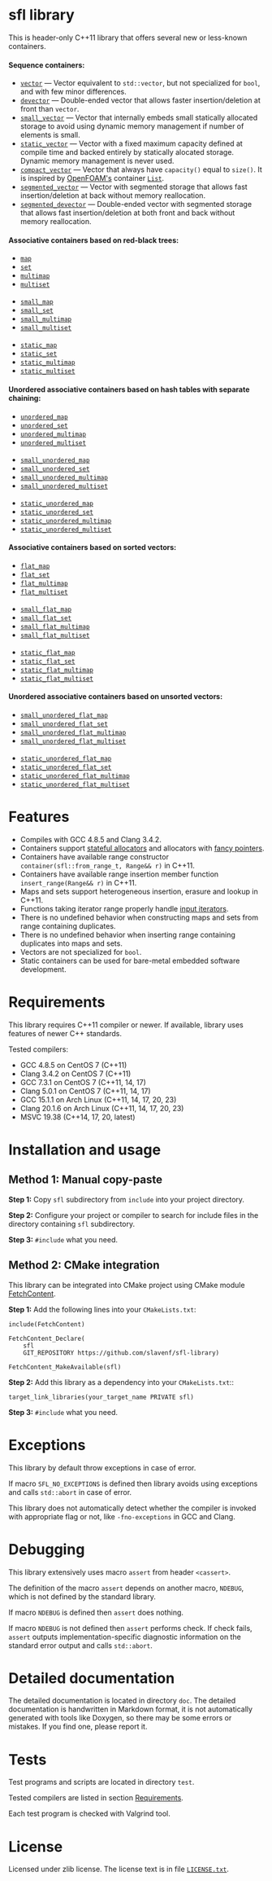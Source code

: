 # sfl library

This is header-only C++11 library that offers several new or less-known containers.

#### Sequence containers:

* [`vector`](doc/vector.md) — Vector equivalent to `std::vector`, but not specialized for `bool`, and with few minor differences.
* [`devector`](doc/devector.md) — Double-ended vector that allows faster insertion/deletion at front than `vector`.
* [`small_vector`](doc/small_vector.md) — Vector that internally embeds small statically allocated storage to avoid using dynamic memory management if number of elements is small.
* [`static_vector`](doc/static_vector.md) — Vector with a fixed maximum capacity defined at compile time and backed entirely by statically alocated storage. Dynamic memory management is never used.
* [`compact_vector`](doc/compact_vector.md) — Vector that always have `capacity()` equal to `size()`. It is inspired by [OpenFOAM's](https://openfoam.org/) container [`List`](https://github.com/OpenFOAM/OpenFOAM-dev/blob/master/src/OpenFOAM/containers/Lists/List/List.H).
* [`segmented_vector`](doc/segmented_vector.md) — Vector with segmented storage that allows fast insertion/deletion at back without memory reallocation.
* [`segmented_devector`](doc/segmented_devector.md) — Double-ended vector with segmented storage that allows fast insertion/deletion at both front and back without memory reallocation.

#### Associative containers based on **red-black trees**:

* [`map`](doc/map.md)
* [`set`](doc/set.md)
* [`multimap`](doc/multimap.md)
* [`multiset`](doc/multiset.md) <br><br>
* [`small_map`](doc/small_map.md)
* [`small_set`](doc/small_set.md)
* [`small_multimap`](doc/small_multimap.md)
* [`small_multiset`](doc/small_multiset.md) <br><br>
* [`static_map`](doc/static_map.md)
* [`static_set`](doc/static_set.md)
* [`static_multimap`](doc/static_multimap.md)
* [`static_multiset`](doc/static_multiset.md)

#### Unordered associative containers based on **hash tables** with separate chaining:

* [`unordered_map`](doc/unordered_map.md)
* [`unordered_set`](doc/unordered_set.md)
* [`unordered_multimap`](doc/unordered_multimap.md)
* [`unordered_multiset`](doc/unordered_multiset.md) <br><br>
* [`small_unordered_map`](doc/small_unordered_map.md)
* [`small_unordered_set`](doc/small_unordered_set.md)
* [`small_unordered_multimap`](doc/small_unordered_multimap.md)
* [`small_unordered_multiset`](doc/small_unordered_multiset.md) <br><br>
* [`static_unordered_map`](doc/static_unordered_map.md)
* [`static_unordered_set`](doc/static_unordered_set.md)
* [`static_unordered_multimap`](doc/static_unordered_multimap.md)
* [`static_unordered_multiset`](doc/static_unordered_multiset.md)

#### Associative containers based on **sorted vectors**:

* [`flat_map`](doc/flat_map.md)
* [`flat_set`](doc/flat_set.md)
* [`flat_multimap`](doc/flat_multimap.md)
* [`flat_multiset`](doc/flat_multiset.md) <br><br>
* [`small_flat_map`](doc/small_flat_map.md)
* [`small_flat_set`](doc/small_flat_set.md)
* [`small_flat_multimap`](doc/small_flat_multimap.md)
* [`small_flat_multiset`](doc/small_flat_multiset.md) <br><br>
* [`static_flat_map`](doc/static_flat_map.md)
* [`static_flat_set`](doc/static_flat_set.md)
* [`static_flat_multimap`](doc/static_flat_multimap.md)
* [`static_flat_multiset`](doc/static_flat_multiset.md)

#### Unordered associative containers based on **unsorted vectors**:

* [`small_unordered_flat_map`](doc/small_unordered_flat_map.md)
* [`small_unordered_flat_set`](doc/small_unordered_flat_set.md)
* [`small_unordered_flat_multimap`](doc/small_unordered_flat_multimap.md)
* [`small_unordered_flat_multiset`](doc/small_unordered_flat_multiset.md) <br><br>
* [`static_unordered_flat_map`](doc/static_unordered_flat_map.md)
* [`static_unordered_flat_set`](doc/static_unordered_flat_set.md)
* [`static_unordered_flat_multimap`](doc/static_unordered_flat_multimap.md)
* [`static_unordered_flat_multiset`](doc/static_unordered_flat_multiset.md)



# Features

* Compiles with GCC 4.8.5 and Clang 3.4.2.
* Containers support [stateful allocators](https://en.cppreference.com/w/cpp/named_req/Allocator#Stateful_and_stateless_allocators) and allocators with [fancy pointers](https://en.cppreference.com/w/cpp/named_req/Allocator#Fancy_pointers).
* Containers have available range constructor `container(sfl::from_range_t, Range&& r)` in C++11.
* Containers have available range insertion member function `insert_range(Range&& r)` in C++11.
* Maps and sets support heterogeneous insertion, erasure and lookup in C++11.
* Functions taking iterator range properly handle [input iterators](https://en.cppreference.com/w/cpp/named_req/InputIterator).
* There is no undefined behavior when constructing maps and sets from range containing duplicates.
* There is no undefined behavior when inserting range containing duplicates into maps and sets.
* Vectors are not specialized for `bool`.
* Static containers can be used for bare-metal embedded software development.



# Requirements

This library requires C++11 compiler or newer.
If available, library uses features of newer C++ standards.

Tested compilers:
* GCC 4.8.5 on CentOS 7 (C++11)
* Clang 3.4.2 on CentOS 7 (C++11)
* GCC 7.3.1 on CentOS 7 (C++11, 14, 17)
* Clang 5.0.1 on CentOS 7 (C++11, 14, 17)
* GCC 15.1.1 on Arch Linux (C++11, 14, 17, 20, 23)
* Clang 20.1.6 on Arch Linux (C++11, 14, 17, 20, 23)
* MSVC 19.38 (C++14, 17, 20, latest)



# Installation and usage

## Method 1: Manual copy-paste

**Step 1:** Copy `sfl` subdirectory from `include` into your project directory.

**Step 2:** Configure your project or compiler to search for include files in the directory containing `sfl` subdirectory.

**Step 3:** `#include` what you need.

## Method 2: CMake integration

This library can be integrated into CMake project using CMake module [FetchContent](https://cmake.org/cmake/help/latest/module/FetchContent.html).

**Step 1:** Add the following lines into your `CMakeLists.txt`:

```
include(FetchContent)

FetchContent_Declare(
    sfl
    GIT_REPOSITORY https://github.com/slavenf/sfl-library)

FetchContent_MakeAvailable(sfl)
```

**Step 2:** Add this library as a dependency into your `CMakeLists.txt`::

```
target_link_libraries(your_target_name PRIVATE sfl)
```

**Step 3:** `#include` what you need.



# Exceptions

This library by default throw exceptions in case of error.

If macro `SFL_NO_EXCEPTIONS` is defined then library avoids using exceptions and calls `std::abort` in case of error.

This library does not automatically detect whether the compiler is invoked with appropriate flag or not, like `-fno-exceptions` in GCC and Clang.



# Debugging

This library extensively uses macro `assert` from header `<cassert>`.

The definition of the macro `assert` depends on another macro, `NDEBUG`, which is not defined by the standard library.

If macro `NDEBUG` is defined then `assert` does nothing.

If macro `NDEBUG` is not defined then `assert` performs check. If check fails, `assert` outputs implementation-specific diagnostic information on the standard error output and calls `std::abort`.



# Detailed documentation

The detailed documentation is located in directory `doc`. The detailed documentation is handwritten in Markdown format, it is not automatically generated with tools like Doxygen, so there may be some errors or mistakes. If you find one, please report it.



# Tests

Test programs and scripts are located in directory `test`.

Tested compilers are listed in section [Requirements](#requirements).

Each test program is checked with Valgrind tool.



# License

Licensed under zlib license. The license text is in file [`LICENSE.txt`](LICENSE.txt).
